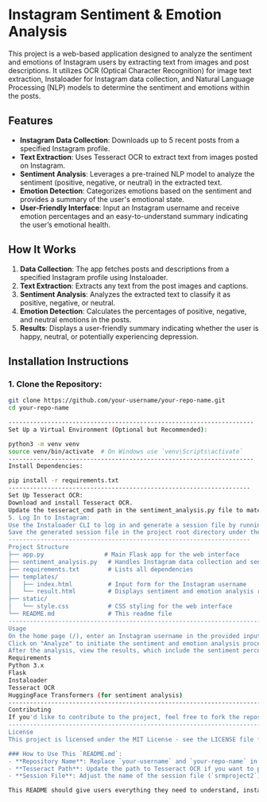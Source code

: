 # Instagram Sentiment & Emotion Analysis

This project is a web-based application designed to analyze the sentiment and emotions of Instagram users by extracting text from images and post descriptions. It utilizes OCR (Optical Character Recognition) for image text extraction, Instaloader for Instagram data collection, and Natural Language Processing (NLP) models to determine the sentiment and emotions within the posts.

## Features

- **Instagram Data Collection**: Downloads up to 5 recent posts from a specified Instagram profile.
- **Text Extraction**: Uses Tesseract OCR to extract text from images posted on Instagram.
- **Sentiment Analysis**: Leverages a pre-trained NLP model to analyze the sentiment (positive, negative, or neutral) in the extracted text.
- **Emotion Detection**: Categorizes emotions based on the sentiment and provides a summary of the user's emotional state.
- **User-Friendly Interface**: Input an Instagram username and receive emotion percentages and an easy-to-understand summary indicating the user’s emotional health.

## How It Works

1. **Data Collection**: The app fetches posts and descriptions from a specified Instagram profile using Instaloader.
2. **Text Extraction**: Extracts any text from the post images and captions.
3. **Sentiment Analysis**: Analyzes the extracted text to classify it as positive, negative, or neutral.
4. **Emotion Detection**: Calculates the percentages of positive, negative, and neutral emotions in the posts.
5. **Results**: Displays a user-friendly summary indicating whether the user is happy, neutral, or potentially experiencing depression.

## Installation Instructions

### 1. Clone the Repository:
   ```bash
   git clone https://github.com/your-username/your-repo-name.git
   cd your-repo-name

---------------------------------------------------------------------
Set Up a Virtual Environment (Optional but Recommended): 

python3 -m venv venv
source venv/bin/activate  # On Windows use `venv\Scripts\activate`
---------------------------------------------------------------------
Install Dependencies:

pip install -r requirements.txt
--------------------------------------------------------------------
 Set Up Tesseract OCR:
Download and install Tesseract OCR.
Update the tesseract_cmd path in the sentiment_analysis.py file to match your system's Tesseract installation path.
5. Log In to Instagram:
Use the Instaloader CLI to log in and generate a session file by running instaloader in your terminal.
Save the generated session file in the project root directory under the name srmproject2. ( use your own instagram id and password this will be disbled)
--------------------------------------------------------------------
Project Structure
├── app.py                 # Main Flask app for the web interface
├── sentiment_analysis.py   # Handles Instagram data collection and sentiment analysis
├── requirements.txt        # Lists all dependencies
├── templates/
│   ├── index.html          # Input form for the Instagram username
│   └── result.html         # Displays sentiment and emotion analysis results
├── static/
│   └── style.css           # CSS styling for the web interface
└── README.md               # This readme file
------------------------------------------------------------------------
Usage
On the home page (/), enter an Instagram username in the provided input field.
Click on "Analyze" to initiate the sentiment and emotion analysis process.
After the analysis, view the results, which include the sentiment percentages and a summary indicating the user's emotional state (e.g., happy, slightly happy, neutral, or experiencing depression).
Requirements
Python 3.x
Flask
Instaloader
Tesseract OCR
HuggingFace Transformers (for sentiment analysis)
-------------------------------------------------------------------------------
Contributing
If you'd like to contribute to the project, feel free to fork the repository and submit a pull request with your improvements. Contributions are always welcome!
--------------------------------------------------------------------------------------------
License
This project is licensed under the MIT License - see the LICENSE file for details.

### How to Use This `README.md`:
- **Repository Name**: Replace `your-username` and `your-repo-name` in the cloning section with the appropriate GitHub repository details.
- **Tesseract Path**: Update the path to Tesseract OCR if you want to provide more detailed instructions specific to users.
- **Session File**: Adjust the name of the session file (`srmproject2`) if you've named it differently.

This README should give users everything they need to understand, install, and run your project.

